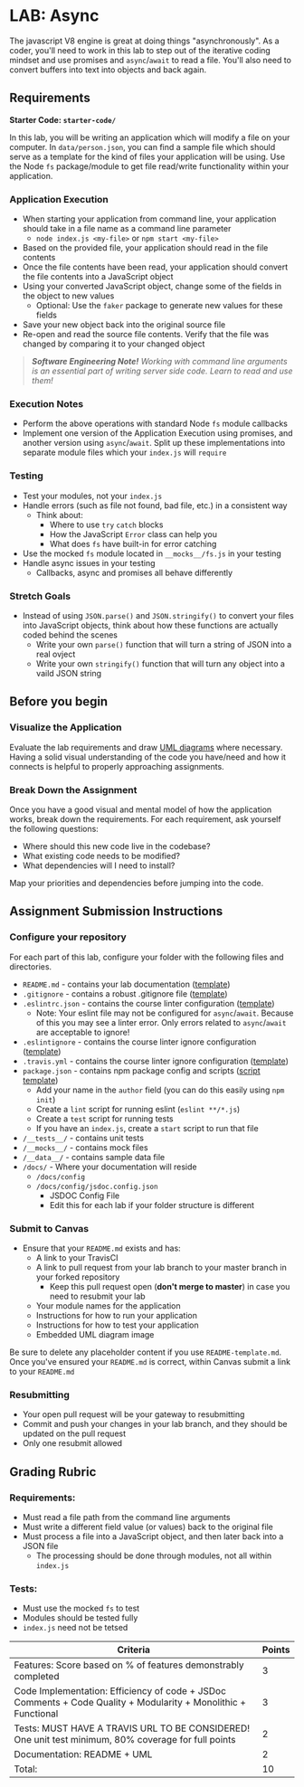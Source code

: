 # LAB: Async

The javascript V8 engine is great at doing things "asynchronously". As a coder, you'll need to work in this lab to step out of the iterative coding mindset and use promises and `async`/`await` to read a file. You'll also need to convert buffers into text into objects and back again.

## Requirements
**Starter Code: `starter-code/`**

In this lab, you will be writing an application which will modify a file on your computer. In `data/person.json`, you can find a sample file which should serve as a template for the kind of files your application will be using. Use the Node `fs` package/module to get file read/write functionality within your application. 

### Application Execution
* When starting your application from command line, your application should take in a file name as a command line parameter
    - `node index.js <my-file>` or `npm start <my-file>`
* Based on the provided file, your application should read in the file contents
* Once the file contents have been read, your application should convert the file contents into a JavaScript object
* Using your converted JavaScript object, change some of the fields in the object to new values
    - Optional: Use the `faker` package to generate new values for these fields
* Save your new object back into the original source file
* Re-open and read the source file contents. Verify that the file was changed by comparing it to your changed object 

>***Software Engineering Note!***
*Working with command line arguments is an essential part of writing server side code. Learn to read and use them!*

### Execution Notes

* Perform the above operations with standard Node `fs` module callbacks
* Implement one version of the Application Execution using promises, and another version using `async`/`await`. Split up these implementations into separate module files which your `index.js` will `require`

### Testing
* Test your modules, not your `index.js`
* Handle errors (such as file not found, bad file, etc.) in a consistent way
    - Think about: 
        + Where to use `try` `catch` blocks
        + How the JavaScript `Error` class can help you
        + What does `fs` have built-in for error catching
* Use the mocked `fs` module located in `__mocks__/fs.js` in your testing
* Handle async issues in your testing
    - Callbacks, async and promises all behave differently
        
### Stretch Goals
* Instead of using `JSON.parse()` and `JSON.stringify()` to convert your files into JavaScript objects, think about how these functions are actually coded behind the scenes
    - Write your own `parse()` function that will turn a string of JSON into a real ovject
    - Write your own `stringify()` function that will turn any object into a vaild JSON string

## Before you begin

### Visualize the Application
Evaluate the lab requirements and draw [UML diagrams](https://github.com/codefellows/seattle-javascript-401n14/tree/master/reference/submission-instructions/labs#compose-a-uml-or-processdata-flow-diagram-for-every-application) where necessary. Having a solid visual understanding of the code you have/need and how it connects is helpful to properly approaching assignments.

### Break Down the Assignment 
Once you have a good visual and mental model of how the application works, break down the requirements. For each requirement, ask yourself the following questions:

* Where should this new code live in the codebase?
* What existing code needs to be modified?
* What dependencies will I need to install?

Map your priorities and dependencies before jumping into the code.

## Assignment Submission Instructions
### Configure your repository
For each part of this lab, configure your folder with the following files and directories.

* `README.md` - contains your lab documentation ([template](https://github.com/codefellows/seattle-javascript-401n14/blob/master/reference/submission-instructions/labs/README-template.md))
* `.gitignore` - contains a robust .gitignore file ([template](https://github.com/codefellows/seattle-javascript-401n14/blob/master/configs/.gitignore))
* `.eslintrc.json` - contains the course linter configuration ([template](https://github.com/codefellows/seattle-javascript-401n14/blob/master/configs/.eslintrc.json))
    - Note: Your eslint file may not be configured for `async`/`await`. Because of this you may see a linter error. Only errors related to `async`/`await` are acceptable to ignore!
* `.eslintignore` - contains the course linter ignore configuration ([template](https://github.com/codefellows/seattle-javascript-401n14/blob/master/configs/.eslintignore))
* `.travis.yml` - contains the course linter ignore configuration ([template](https://github.com/codefellows/seattle-javascript-401n14/blob/master/configs/.travis.yml))
* `package.json` - contains npm package config and scripts ([script template](https://github.com/codefellows/seattle-javascript-401n14/blob/master/configs/package.json.notes))
    - Add your name in the `author` field (you can do this easily using `npm init`)
    - Create a `lint` script for running eslint (`eslint **/*.js`)
    - Create a `test` script for running tests
    - If you have an `index.js`, create a `start` script to run that file
* `/__tests__/` - contains unit tests
* `/__mocks__/` - contains mock files
* `/__data__/` - contains sample data file
* `/docs/` - Where your documentation will reside
    - `/docs/config`
    - `/docs/config/jsdoc.config.json`
        + JSDOC Config File
        + Edit this for each lab if your folder structure is different

### Submit to Canvas
* Ensure that your `README.md` exists and has: 
    - A link to your TravisCI 
    - A link to pull request from your lab branch to your master branch in your forked repository
        + Keep this pull request open (**don't merge to master**) in case you need to resubmit your lab
    - Your module names for the application
    - Instructions for how to run your application
    - Instructions for how to test your application
    - Embedded UML diagram image

Be sure to delete any placeholder content if you use `README-template.md`. Once you've ensured your `README.md` is correct, within Canvas submit a link to your `README.md`

### Resubmitting
* Your open pull request will be your gateway to resubmitting
* Commit and push your changes in your lab branch, and they should be updated on the pull request
* Only one resubmit allowed

## Grading Rubric
### Requirements: 
* Must read a file path from the command line arguments
* Must write a different field value (or values) back to the original file
* Must process a file into a JavaScript object, and then later back into a JSON file
    - The processing should be done through modules, not all within `index.js`

### Tests: 
* Must use the mocked `fs` to test
* Modules should be tested fully
* `index.js` need not be tetsed 


| Criteria | Points |
|---|---|
| Features: Score based on % of features demonstrably completed | 3 |
| Code Implementation: Efficiency of code + JSDoc Comments + Code Quality + Modularity + Monolithic + Functional  | 3 |
| Tests: MUST HAVE A TRAVIS URL TO BE CONSIDERED! One unit test minimum, 80% coverage for full points | 2 |
| Documentation: README + UML | 2 |
| Total: | 10 |
